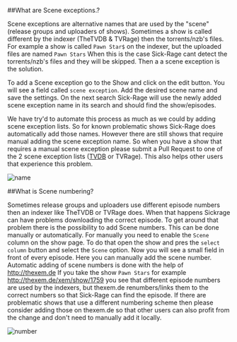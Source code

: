 ##What are Scene exceptions.?

Scene exceptions are alternative names that are used by the "scene" (release groups and uploaders of shows).
Sometimes a show is called different by the indexer (TheTVDB & TVRage) then the torrents/nzb's files.
For example a show is called `Pawn Star$` on the indexer, but the uploaded files are named `Pawn Stars`
When this is the case Sick-Rage cant detect the torrents/nzb's files and they will be skipped. Then a a scene exception is the solution.

To add a Scene exception go to the Show and click on the edit button. You will see a field called `scene exception`. Add the desired scene name and save the settings. 
On the next search Sick-Rage will use the newly added scene exception name in its search and should find the show/episodes.

We have try'd to automate this process as much as we could by adding scene exception lists. So for known problematic shows Sick-Rage does automatically add those names.
However there are still shows that require manual adding the scene exception name. 
So when you have a show that requires a manual scene exception please submit a Pull Request to one of the 2 scene exception lists ([TVDB](https://github.com/Sick-Rage/sickrage.github.io/blob/master/sb_tvdb_scene_exceptions/exceptions.txt) or TVRage). This also helps other users that experience this problem.

![name](https://cloud.githubusercontent.com/assets/7928052/13529717/d9ab6c86-e21d-11e5-9e01-8d53d8a7401a.png)

##What is Scene numbering?

Sometimes release groups and uploaders use different episode numbers then an indexer like TheTVDB or TVRage does. When that happens Sickrage can have problems downloading the correct episode.
To get around that problem there is the possibility to add Scene numbers.
This can be done manually or automatically. For manually you need to enable the `Scene` column on the show page. To do that open the show and pres the `select column` button and select the `Scene` option. Now you will see a small field in front of every episode. Here you can manually add the scene number. 
Automatic adding of scene numbers is done with the help of http://thexem.de
If you take the show `Pawn Stars` for example http://thexem.de/xem/show/1759 you see that different episode numbers are used by the indexers, but thexem.de renumbers/links them to the correct numbers so that Sick-Rage can find the episode.
If there are problematic shows that use a different numbering scheme then please consider adding those on thexem.de so that other users can also profit from the change and don't need to manually add it locally. 

![number](https://cloud.githubusercontent.com/assets/7928052/13529718/d9ae5392-e21d-11e5-89af-435ad7706efd.png)
